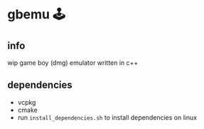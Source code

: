 # gbemu 🕹️

## info
wip game boy (dmg) emulator written in c++

## dependencies
- vcpkg
- cmake
- run `install_dependencies.sh` to install dependencies on linux

